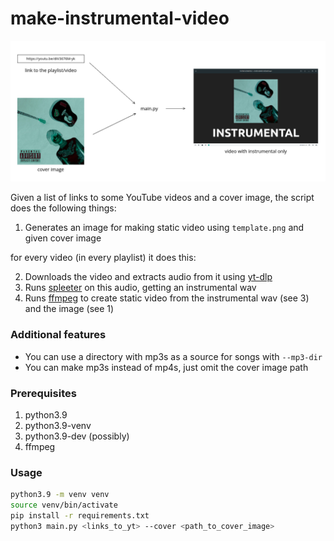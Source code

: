 # make-instrumental-video

![img](docs/diagram.png)

Given a list of links to some YouTube videos and a cover image, the script does the following things:
1. Generates an image for making static video using `template.png` and given cover image 

for every video (in every playlist) it does this:

2. Downloads the video and extracts audio from it using [yt-dlp](https://github.com/yt-dlp/yt-dlp)
3. Runs [spleeter](https://github.com/deezer/spleeter) on this audio, getting an instrumental wav
4. Runs [ffmpeg](https://github.com/FFmpeg/FFmpeg) to create static video from the instrumental wav (see 3) and the image (see 1)

### Additional features
- You can use a directory with mp3s as a source for songs with `--mp3-dir`
- You can make mp3s instead of mp4s, just omit the cover image path

### Prerequisites

1. python3.9
2. python3.9-venv
3. python3.9-dev (possibly)
4. ffmpeg

### Usage

```bash
python3.9 -m venv venv
source venv/bin/activate
pip install -r requirements.txt 
python3 main.py <links_to_yt> --cover <path_to_cover_image>
```